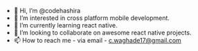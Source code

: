 - 👋 Hi, I’m @codehashira
- 👀 I’m interested in cross platform mobile development.
- 🌱 I’m currently learning react native.
- 💞️ I’m looking to collaborate on awesome react native projects.
- 📫 How to reach me - via email - c.waghade17@gmail.com

<!---
codehashira/codehashira is a ✨ special ✨ repository because its `README.md` (this file) appears on your GitHub profile.
You can click the Preview link to take a look at your changes.
--->
